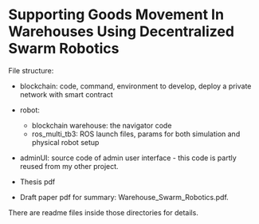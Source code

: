 # Supporting Goods Movement In Warehouses Using Decentralized Swarm Robotics

File structure:
- blockchain: code, command, environment to develop, deploy a private network with smart contract
- robot:
	- blockchain warehouse: the navigator code
	- ros_multi_tb3: ROS launch files, params for both simulation and physical robot setup
- adminUI: source code of admin user interface - this code is partly reused from my other project.

- Thesis pdf
- Draft paper pdf for summary: Warehouse_Swarm_Robotics.pdf.

There are readme files inside those directories for details.
